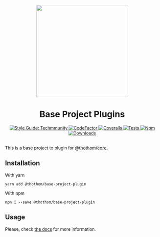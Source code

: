 <div align="center">

<img src="https://github.com/thothom/core/raw/master/resources/logo.gif" width="300" height="300">

# Base Project Plugins

<a href="https://github.com/techmmunity/eslint-config">
	<img src="https://img.shields.io/badge/style%20guide-Techmmunity-01d2ce?style=for-the-badge" alt="Style Guide: Techmmunity">
</a>
<a href="https://www.codefactor.io/repository/github/thothom/base-project-plugin">
	<img src="https://www.codefactor.io/repository/github/thothom/base-project-plugin/badge?style=for-the-badge" alt="CodeFactor">
</a>
<a href="https://coveralls.io/github/thothom/base-project-plugin?branch=master">
	<img src="https://img.shields.io/coveralls/github/thothom/base-project-plugin/master?style=for-the-badge" alt="Coveralls">
</a>
<a href="https://github.com/thothom/base-project-plugin/actions/workflows/coverage.yml">
	<img src="https://img.shields.io/github/workflow/status/thothom/base-project-plugin/tests?label=tests&logo=github&style=for-the-badge" alt="Tests">
</a>
<a href="https://www.npmjs.com/package/@thothom/base-project-plugin">
	<img src="https://img.shields.io/npm/v/@thothom/base-project-plugin.svg?color=CC3534&style=for-the-badge" alt="Npm">
</a>
<a href="https://www.npmjs.com/package/@thothom/base-project-plugin">
	<img src="https://img.shields.io/npm/dw/@thothom/base-project-plugin.svg?style=for-the-badge" alt="Downloads">
</a>

<br>
<br>

</div>

This is a base project to plugin for [@thothom/core](https://github.com/thothom/core).

## Installation

With yarn

```
yarn add @thothom/base-project-plugin
```

With npm

```
npm i --save @thothom/base-project-plugin
```

## Usage

Please, check [the docs](https://thothom.com) for more information.
